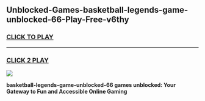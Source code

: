 
## Unblocked-Games-basketball-legends-game-unblocked-66-Play-Free-v6thy
<h3>
<a href="https://premium76.site?title=basketball-legends-game-unblocked-66&ref=10A">CLICK TO PLAY</a></h3>
<hr>

<h3>
<a href="https://premium76.site?title=basketball-legends-game-unblocked-66&ref=10A">CLICK 2 PLAY</a>
  
</h3>

<a href="https://premium76.site?title=basketball-legends-game-unblocked-66&ref=10A"><img src="https://clearcache.store/games.png"></a>


**basketball-legends-game-unblocked-66 games unblocked: Your Gateway to Fun and Accessible Online Gaming**
